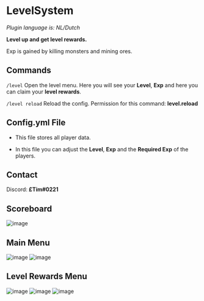 # LevelSystem
*Plugin language is: NL/Dutch*

**Level up and get level rewards.**

Exp is gained by killing monsters and mining ores.

## Commands
`/level` Open the level menu. Here you will see your **Level**, **Exp** and here you can claim your **level rewards**.

`/level reload` Reload the config. Permission for this command: **level.reload**

## Config.yml File
- This file stores all player data.

- In this file you can adjust the **Level**, **Exp** and the **Required Exp** of the players.

## Contact
Discord: **£Tim#0221**

## Scoreboard
![image](https://user-images.githubusercontent.com/83028453/167137204-87ae06a7-97bc-4c29-8f20-5c8defe371ab.png)

## Main Menu
![image](https://user-images.githubusercontent.com/83028453/167137490-3c0fbd05-7e60-4548-89ee-2344f79be2da.png)
![image](https://user-images.githubusercontent.com/83028453/167137513-99caf502-29b1-4b43-8f4f-156244224e23.png)

## Level Rewards Menu
![image](https://user-images.githubusercontent.com/83028453/167137580-e7394c7c-87aa-4cb9-a3e1-1e8bc62c9323.png)
![image](https://user-images.githubusercontent.com/83028453/167137855-9f5b983e-1719-48e6-ac49-876e51a1e5ba.png)
![image](https://user-images.githubusercontent.com/83028453/167137924-347deae2-081d-4b93-8b4c-fd0fafe3c79f.png)
